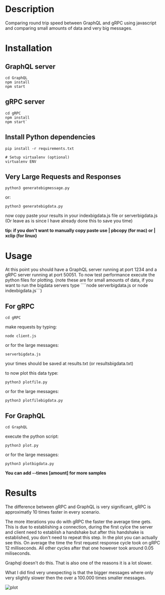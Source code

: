 # Description

Comparing round trip speed between GraphQL and gRPC using javascript and comparing small amounts of data and very big messages.


# Installation
## GraphQL server

```
cd GraphQL
npm install
npm start
```

## gRPC server

```
cd gRPC
npm install
npm start`
```

## Install Python dependencies

```
pip install -r requirements.txt

# Setup virtualenv (optional)
virtualenv ENV
```

## Very Large Requests and Responses

```python3 generatebigmessage.py``` 

or:

```python3 generatebigdata.py```

now copy paste your results in your indexbigdata.js file or serverbigdata.js (Or leave as is since I have already done this to save you time)

**tip: if you don't want to manually copy paste use | pbcopy (for mac) or | xclip (for linux)**

# Usage

At this point you should have a GraphQL server running at port 1234 and a gRPC server running at port 50051. To now test performance execute the python files for plotting. (note these are for small amounts of data, if you want to run the bigdata servers type ````node serverbigdata.js or node indexbigdata.js```)

## For gRPC

```cd gRPC```

make requests by typing:

```node client.js```

or for the large messages:

```serverbigdata.js```

your times should be saved at results.txt (or resultsbigdata.txt)

to now plot this data type:

```python3 plotfile.py```

or for the large messages:

```python3 plotfilebigdata.py```


## For GraphQL

```cd GraphQL```

execute the python script:

```python3 plot.py```

or for the large messages:

```python3 plotbigdata.py```

**You can add --times [amount] for more samples**

# Results

The difference between gRPC and GraphQL is very significant, gRPC is approximatly 10 times faster in every scenario. 

The more itterations you do with gRPC the faster the average time gets. This is due to establishing a connection, during the first cylce the server and client need to establish a handshake but after this handshake is established, you don't need to repeat this step. In the plot you can actually see this. On average the time the first request response cycle took on gRPC 12 milliseconds. All other cycles after that one however took around 0.05 miliseconds.

Graphql doesn't do this. That is also one of the reasons it is a lot slower. 

What I did find very unexpecting is that the bigger messages where only very slightly slower then the over a 100.000 times smaller messages.

![plot](graph.png)